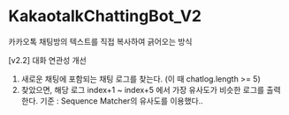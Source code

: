 # KakaotalkChattingBot_V2

카카오톡 채팅방의 텍스트를 직접 복사하여 긁어오는 방식  
  
  
[v2.2] 대화 연관성 개선
1. 새로운 채팅에 포함되는 채팅 로그를 찾는다. (이 때 chatlog.length >= 5)
2. 찾았으면, 해당 로그 index+1 ~ index+5 에서 가장 유사도가 비슷한 로그를 출력한다.
기준 : Sequence Matcher의 유사도를 이용했다..
